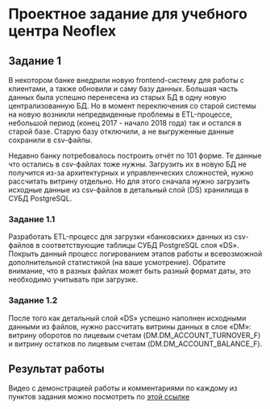 # Проектное задание для учебного центра Neoflex
## Задание 1
В некотором банке внедрили новую frontend-систему для работы с клиентами, а также обновили и саму базу данных. Большая часть данных была успешно перенесена из старых БД в одну новую централизованную БД. Но в момент переключения со старой системы на новую возникли непредвиденные проблемы в ETL-процессе, небольшой период (конец 2017 - начало 2018 года) так и остался в старой базе. Старую базу отключили, а не выгруженные данные сохранили в csv-файлы. 

Недавно банку потребовалось построить отчёт по 101 форме. Те данные что остались в csv-файлах тоже нужны. Загрузить их в новую БД не получится из-за архитектурных и управленческих сложностей, нужно рассчитать витрину отдельно. Но для этого сначала нужно загрузить исходные данные из csv-файлов в детальный слой (DS) хранилища в СУБД PostgreSQL.

### Задание 1.1
Разработать ETL-процесс для загрузки «банковских» данных из csv-файлов в соответствующие таблицы СУБД PostgreSQL слоя «DS». Покрыть данный процесс логированием этапов работы и всевозможной дополнительной статистикой (на ваше усмотрение). Обратите внимание, что в разных файлах может быть разный формат даты, это необходимо учитывать при загрузке.

### Задание 1.2
После того как детальный слой «DS» успешно наполнен исходными данными из файлов, нужно рассчитать витрины данных в слое «DM»: витрину оборотов по лицевым счетам (DM.DM_ACCOUNT_TURNOVER_F) и витрину остатков по лицевым счетам (DM.DM_ACCOUNT_BALANCE_F).

## Результат работы
Видео с демонстрацией работы и комментариями по каждому из пунктов задания можно посмотреть по <a href="https://drive.google.com/drive/folders/1Ca9IWXR3dJkluCv96hHp9469wI8MWOVD?usp=sharing">этой ссылке</a>

